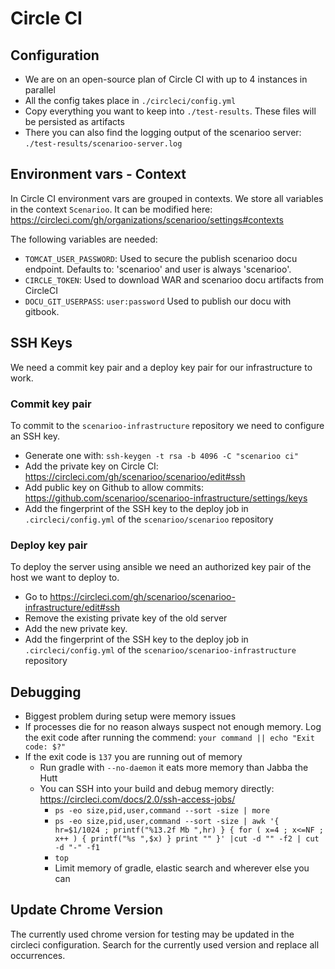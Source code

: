 # Circle CI

## Configuration

* We are on an open-source plan of Circle CI with up to 4 instances in parallel
* All the config takes place in `./circleci/config.yml`
* Copy everything you want to keep into `./test-results`. These files will be persisted as artifacts
* There you can also find the logging output of the scenarioo server: `./test-results/scenarioo-server.log`

## Environment vars - Context

In Circle CI environment vars are grouped in contexts. We store all variables in the context `Scenarioo`. It can be modified here: https://circleci.com/gh/organizations/scenarioo/settings#contexts

The following variables are needed:
 * `TOMCAT_USER_PASSWORD`: Used to secure the publish scenarioo docu endpoint. Defaults to: 'scenarioo' and user is always 'scenarioo'.
 * `CIRCLE_TOKEN`: Used to download WAR and scenarioo docu artifacts from CircleCI
 * `DOCU_GIT_USERPASS`: `user:password` Used to publish our docu with gitbook.
 
## SSH Keys

We need a commit key pair and a deploy key pair for our infrastructure to work.

### Commit key pair

To commit to the `scenarioo-infrastructure` repository we need to configure an SSH key. 

* Generate one with: `ssh-keygen -t rsa -b 4096 -C "scenarioo ci"`
* Add the private key on Circle CI: https://circleci.com/gh/scenarioo/scenarioo/edit#ssh
* Add public key on Github to allow commits: https://github.com/scenarioo/scenarioo-infrastructure/settings/keys
* Add the fingerprint of the SSH key to the deploy job in `.circleci/config.yml` of the `scenarioo/scenarioo` repository

### Deploy key pair

To deploy the server using ansible we need an authorized key pair of the host we want to deploy to.

* Go to https://circleci.com/gh/scenarioo/scenarioo-infrastructure/edit#ssh
* Remove the existing private key of the old server 
* Add the new private key.
* Add the fingerprint of the SSH key to the deploy job in `.circleci/config.yml` of the `scenarioo/scenarioo-infrastructure` repository

## Debugging

* Biggest problem during setup were memory issues
* If processes die for no reason always suspect not enough memory. Log the exit code after running the commend:
`your command || echo "Exit code: $?"`
* If the exit code is `137` you are running out of memory
    * Run gradle with `--no-daemon` it eats more memory than Jabba the Hutt
    * You can SSH into your build and debug memory directly: https://circleci.com/docs/2.0/ssh-access-jobs/
        * `ps -eo size,pid,user,command --sort -size | more`
        * `ps -eo size,pid,user,command --sort -size | awk '{ hr=$1/1024 ; printf("%13.2f Mb ",hr) } { for ( x=4 ; x<=NF ; x++ ) { printf("%s ",$x) } print "" }' |cut -d "" -f2 | cut -d "-" -f1`
        * `top`
        * Limit memory of gradle, elastic search and wherever else you can

## Update Chrome Version
The currently used chrome version for testing may be updated in the circleci configuration. Search for the currently used version and replace all occurrences.

